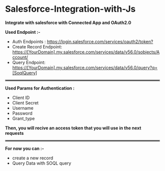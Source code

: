 # Salesforce-Integration-with-Js
<b>Integrate with salesforce with Connected App and OAuth2.0</b>

<div>
  <b>Used Endpoint :-</b>
  <ul>
    <li>
      Auth Endpoints : <a href="">https://login.salesforce.com/services/oauth2/token?</a>
    </li>
    <li>
      Create Record Endpoint: <a href="">https://[YourDomain].my.salesforce.com/services/data/v56.0/sobjects/Account/</a>
    </li>
    <li>
      Query Endpoint: <a href="">https://[YourDomain].my.salesforce.com/services/data/v56.0/query?q=[SoqlQuery]</a>
    </li>
  </ul>
</div>

<hr style="border:2px solid gray">

<b>Used Params for Authentication :</b>
<ul>
    <li>Client ID</li>
    <li>Client Secret</li>
    <li>Username</li>
    <li>Password</li>
    <li>Grant_type</li>
</ul>

<b>Then, you will recive an access token that you will use in the next requests</b>

<hr style="border:2px solid gray">

<div><b>For now you can :-</b></div>
<ul>
  <li>create a new record</li>
  <li>Query Data with SOQL query</li>
</ul>
